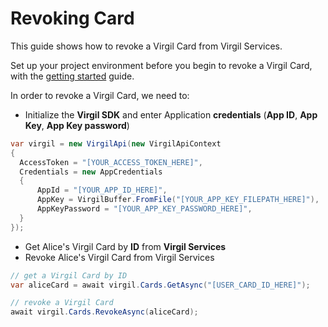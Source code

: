 # Revoking Card

This guide shows how to revoke a Virgil Card from Virgil Services.

Set up your project environment before you begin to revoke a Virgil Card, with the [getting started](/docs/guides/configuration/client-configuration.md) guide.

In order to revoke a Virgil Card, we need to:

- Initialize the **Virgil SDK** and enter Application **credentials** (**App ID**, **App Key**, **App Key password**)

```cs
var virgil = new VirgilApi(new VirgilApiContext
{
  AccessToken = "[YOUR_ACCESS_TOKEN_HERE]",
  Credentials = new AppCredentials
  {
      AppId = "[YOUR_APP_ID_HERE]",
      AppKey = VirgilBuffer.FromFile("[YOUR_APP_KEY_FILEPATH_HERE]"),
      AppKeyPassword = "[YOUR_APP_KEY_PASSWORD_HERE]",
  }
});
```

- Get Alice's Virgil Card by **ID** from **Virgil Services**
- Revoke Alice's Virgil Card from Virgil Services

```cs
// get a Virgil Card by ID
var aliceCard = await virgil.Cards.GetAsync("[USER_CARD_ID_HERE]");

// revoke a Virgil Card
await virgil.Cards.RevokeAsync(aliceCard);
```
